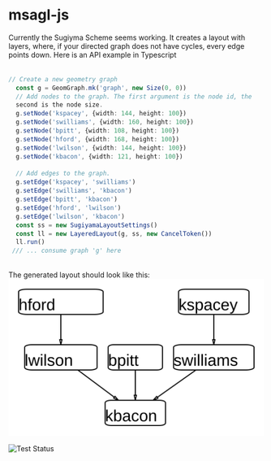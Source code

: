 # msagl-js
Currently the Sugiyma Scheme seems working. It creates a layout with
layers, where, if your directed graph does not have cycles, every
edge points down. Here is an API example in Typescript
```typescript

// Create a new geometry graph
  const g = GeomGraph.mk('graph', new Size(0, 0))
  // Add nodes to the graph. The first argument is the node id, the
  second is the node size.
  g.setNode('kspacey', {width: 144, height: 100})
  g.setNode('swilliams', {width: 160, height: 100})
  g.setNode('bpitt', {width: 108, height: 100})
  g.setNode('hford', {width: 168, height: 100})
  g.setNode('lwilson', {width: 144, height: 100})
  g.setNode('kbacon', {width: 121, height: 100})

  // Add edges to the graph.
  g.setEdge('kspacey', 'swilliams')
  g.setEdge('swilliams', 'kbacon')
  g.setEdge('bpitt', 'kbacon')
  g.setEdge('hford', 'lwilson')
  g.setEdge('lwilson', 'kbacon')
  const ss = new SugiyamaLayoutSettings()
  const ll = new LayeredLayout(g, ss, new CancelToken())
  ll.run()
 /// ... consume graph 'g' here
 

```
The generated layout should look like this:
![Alt text](./showAPI.svg)

![Test Status](https://github.com/msaglJS/msagl-js/workflows/Test%20Status/badge.svg?branch=master)
